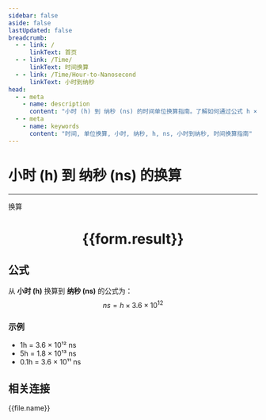 ```yaml
---
sidebar: false
aside: false
lastUpdated: false
breadcrumb:
  - - link: /
      linkText: 首页
  - - link: /Time/
      linkText: 时间换算
  - - link: /Time/Hour-to-Nanosecond
      linkText: 小时到纳秒
head:
  - - meta
    - name: description
      content: "小时 (h) 到 纳秒 (ns) 的时间单位换算指南。了解如何通过公式 h × 3.6 × 10¹² 换算为纳秒。"
  - - meta
    - name: keywords
      content: "时间, 单位换算, 小时, 纳秒, h, ns, 小时到纳秒, 时间换算指南"
---
```

# 小时 (h) 到 纳秒 (ns) 的换算

---
<script setup>
import { onMounted, reactive, inject, ref } from 'vue'
import { NButton,NForm ,NFormItem,NInput,NInputNumber,NSelect,NCard,useMessage,NGrid ,NGi  } from 'naive-ui'
import { defineClientComponent } from 'vitepress'
import { Time } from '../../files';

const convert = inject('convert')

const form = reactive({
  number: null,
  result: '',
})

const convertHandler = () => {
  if (form.number !== null && !isNaN(form.number)) {
    const convertedValue = parseFloat(form.number) * 3600000000000
    form.result = `${form.number}h = ${convertedValue.toFixed(0)}ns`
  } else {
    form.result = '请输入有效的数值。'
  }
}
</script>

<n-form size="large" :model="form">
  <n-form-item label="小时 (h)">
    <n-input-number v-model:value="form.number" placeholder="输入小时" style="width: 100%" />
  </n-form-item>
  <n-form-item>
    <n-button type="primary" @click="convertHandler" block>换算</n-button>
  </n-form-item>
</n-form>

<n-card  embedded :bordered="false" hoverable>
  <div  style="text-align:center">
    <h1>{{form.result}}</h1>
  </div>
</n-card>

## 公式

从 **小时 (h)** 换算到 **纳秒 (ns)** 的公式为：
$$ ns = h \times 3.6 \times 10^{12} $$

### 示例
- 1h = 3.6 × 10¹² ns
- 5h = 1.8 × 10¹³ ns
- 0.1h = 3.6 × 10¹¹ ns
## 相关连接
<n-grid x-gap="12" :cols="4">
  <n-gi v-for="(file, index) in Time" :key="index">
    <n-button
      text
      tag="a"
      :href="file.path"
      type="primary"
    >
      {{file.name}}
    </n-button>
  </n-gi>
</n-grid>